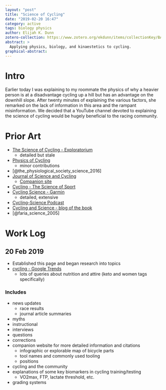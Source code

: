 ```yaml
---
layout: "post"
title: "Science of Cycling"
date: "2019-02-20 16:47"
category: active
tags: biology physics
author: Elijah K. Dunn
zotero-collection: https://www.zotero.org/ekdunn/items/collectionKey/BAA7JBUJ
abstract: >
  Applying physics, biology, and kinaestetics to cycling.
graphical-abstract:
---
```


# Intro
Earlier today I was explaining to my roommate the physics of why a heavier person is at a disadvantage cycling up a hill but has an advantage on the downhill slope. After twenty minutes of explaining the various factors, she remarked on the lack of information in this area and the rampant misinformation. We decided that a YouTube channel devoted to explaining the science of cycling would be hugely beneficial to the racing community.

# Prior Art
- [The Science of Cycling - Exploratorium](https://www.exploratorium.edu/cycling/)
  - detailed but stale
- [Physics of Cycling](https://timothyharonphysicsproject.weebly.com/)
  - minor contributions
- [@the_physiological_society_science_2016]
- [Journal of Science and Cycling](http://www.jsc-journal.com/)
  - [Companion site](https://science-cycling.org/)
- [Cycling - The Science of Sport](https://sportsscientists.com/cycling/)
- [Cycling Science - Garmin](https://www.garmin.com/en-US/performance-data/cycling/)
  - detailed, extensive
- [Cycling-Science Podcast](https://cycling-science.com/)
- [Cycling and Science - blog of the book](https://cyclingandscience.com/)
- [@faria_science_2005]


# Work Log

## 20 Feb 2019
- Established this page and began research into topics
- [cycling - Google Trends](https://trends.google.com/trends/explore?q=cycling)
  - lots of queries about nutrition and attire (keto and women tags specifically)

### Includes
- news updates
  - race results
  - journal article summaries
- myths
- instructional
- interviews
- questions
- corrections
- companion website for more detailed information and citations
  - infographic or explorable map of bicycle parts
  - tool names and commonly used tooling
  - positions
- cycling and the community
- explanations of some key biomarkers in cycling training/testing
  - VO2max, FTP, lactate threshold, etc.
- grading systems
